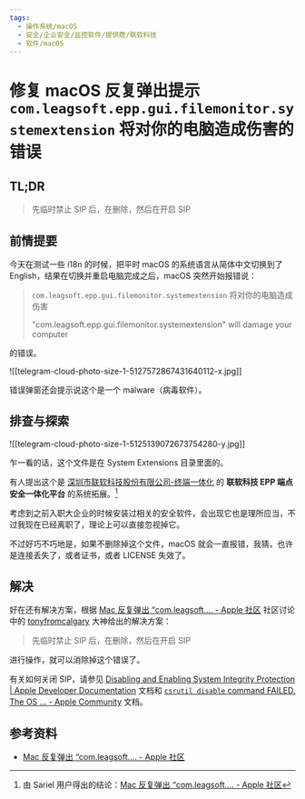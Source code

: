 ```yaml
---
tags:
  - 操作系统/macOS
  - 安全/企业安全/监控软件/提供商/联软科技
  - 软件/macOS
---
```

# 修复 macOS 反复弹出提示 `com.leagsoft.epp.gui.filemonitor.systemextension` 将对你的电脑造成伤害的错误

## TL;DR

> 先临时禁止 SIP 后，在删除，然后在开启 SIP

## 前情提要

今天在测试一些 i18n 的时候，把平时 macOS 的系统语言从简体中文切换到了 English，结果在切换并重启电脑完成之后，macOS 突然开始报错说：

> `com.leagsoft.epp.gui.filemonitor.systemextension` 将对你的电脑造成伤害
> 
> "com.leagsoft.epp.gui.filemonitor.systemextension" will damage your computer

的错误。

![[telegram-cloud-photo-size-1-5127572867431640112-x.jpg]]

错误弹窗还会提示说这个是一个 malware（病毒软件）。

## 排查与探索

![[telegram-cloud-photo-size-1-5125139072673754280-y.jpg]]

乍一看的话，这个文件是在 System Extensions 目录里面的。

有人提出这个是 [深圳市联软科技股份有限公司-终端一体化](https://www.leagsoft.com/) 的  **联软科技 EPP 端点安全一体化平台** 的系统拓展。[^1]

考虑到之前入职大企业的时候安装过相关的安全软件，会出现它也是理所应当，不过我现在已经离职了，理论上可以直接忽视掉它。

不过好巧不巧地是，如果不删除掉这个文件，macOS 就会一直报错，我猜，也许是连接丢失了，或者证书，或者 LICENSE 失效了。

## 解决

好在还有解决方案，根据 [Mac 反复弹出 “com.leagsoft.… - Apple 社区](https://discussionschinese.apple.com/thread/255486776?sortBy=best) 社区讨论中的 [tonyfromcalgary](https://discussionschinese.apple.com/profile/tonyfromcalgary/participation) 大神给出的解决方案：

> 先临时禁止 SIP 后，在删除，然后在开启 SIP

进行操作，就可以消除掉这个错误了。

有关如何关闭 SIP，请参见 [Disabling and Enabling System Integrity Protection | Apple Developer Documentation](https://developer.apple.com/documentation/security/disabling_and_enabling_system_integrity_protection) 文档和 [`csrutil disable` command FAILED. The OS … - Apple Community](https://discussions.apple.com/thread/253397576?sortBy=best) 文档。

## 参考资料

- [Mac 反复弹出 “com.leagsoft.… - Apple 社区](https://discussionschinese.apple.com/thread/255486776?sortBy=best)

[^1]: 由 Sariel 用户得出的结论：[Mac 反复弹出 “com.leagsoft.… - Apple 社区](https://discussionschinese.apple.com/thread/255486776?answerId=260215818322&sortBy=best#260215818322)